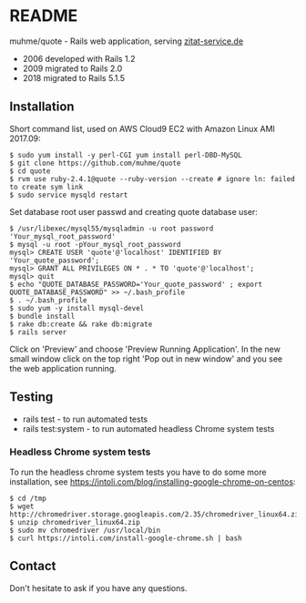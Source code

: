 # README

muhme/quote - Rails web application, serving [zitat-service.de](https://www.zitat-service.de)
* 2006 developed with Rails 1.2
* 2009 migrated to Rails 2.0
* 2018 migrated to Rails 5.1.5

## Installation
Short command list, used on AWS Cloud9 EC2 with Amazon Linux AMI 2017.09:
```
$ sudo yum install -y perl-CGI yum install perl-DBD-MySQL
$ git clone https://github.com/muhme/quote
$ cd quote
$ rvm use ruby-2.4.1@quote --ruby-version --create # ignore ln: failed to create sym link
$ sudo service mysqld restart
```
Set database root user passwd and creating quote database user:
```
$ /usr/libexec/mysql55/mysqladmin -u root password 'Your_mysql_root_password'
$ mysql -u root -pYour_mysql_root_password
mysql> CREATE USER 'quote'@'localhost' IDENTIFIED BY 'Your_quote_password';
mysql> GRANT ALL PRIVILEGES ON * . * TO 'quote'@'localhost';
mysql> quit
$ echo "QUOTE_DATABASE_PASSWORD='Your_quote_password' ; export QUOTE_DATABASE_PASSWORD" >> ~/.bash_profile
$ . ~/.bash_profile
$ sudo yum -y install mysql-devel
$ bundle install
$ rake db:create && rake db:migrate
$ rails server
```
Click on 'Preview' and choose 'Preview Running Application'. In the new small window click on the top right 'Pop out in new window' and you see the web application running.
## Testing

* rails test - to run automated tests
* rails test:system - to run automated headless Chrome system tests

### Headless Chrome system tests
To run the headless chrome system tests you have to do some more installation, see https://intoli.com/blog/installing-google-chrome-on-centos:
```
$ cd /tmp
$ wget http://chromedriver.storage.googleapis.com/2.35/chromedriver_linux64.zip
$ unzip chromedriver_linux64.zip
$ sudo mv chromedriver /usr/local/bin
$ curl https://intoli.com/install-google-chrome.sh | bash
```

## Contact

Don't hesitate to ask if you have any questions.
